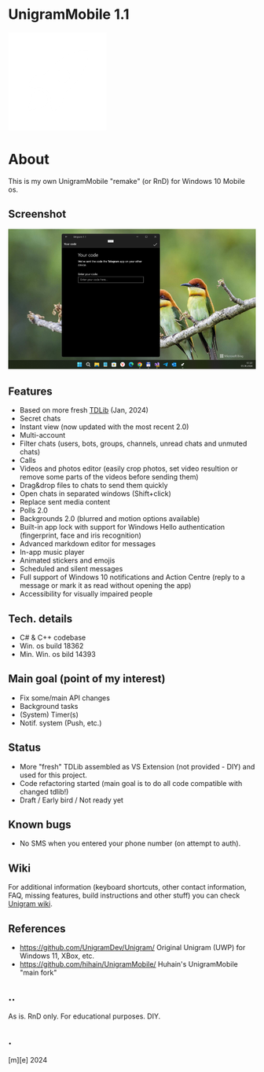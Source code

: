 # UnigramMobile 1.1

![](Images/logo.png)

# About
This is my own UnigramMobile "remake" (or RnD) for Windows 10 Mobile os. 

## Screenshot

![](Images/shot01.png)
   
## Features
- Based on more fresh [TDLib](https://github.com/tdlib/td) (Jan, 2024)
- Secret chats
- Instant view (now updated with the most recent 2.0)
- Multi-account
- Filter chats (users, bots, groups, channels, unread chats and unmuted chats)
- Calls
- Videos and photos editor (easily crop photos, set video resultion or remove some parts of the videos before sending them)
- Drag&drop files to chats to send them quickly
- Open chats in separated windows (Shift+click)
- Replace sent media content
- Polls 2.0
- Backgrounds 2.0 (blurred and motion options available)
- Built-in app lock with support for Windows Hello authentication (fingerprint, face and iris recognition)
- Advanced markdown editor for messages
- In-app music player
- Animated stickers and emojis
- Scheduled and silent messages
- Full support of Windows 10 notifications and Action Centre (reply to a message or mark it as read without opening the app)
- Accessibility for visually impaired people

## Tech. details
- C# & C++ codebase
- Win. os build 18362
- Min. Win. os bild 14393

## Main goal (point of my interest)
- Fix some/main API changes
- Background tasks
- (System) Timer(s)
- Notif. system (Push, etc.)

## Status
- More "fresh" TDLib assembled as VS Extension (not provided - DIY) and used for this project.
- Code refactoring started (main goal is to do all code compatible with changed tdlib!)
- Draft / Early bird / Not ready yet

## Known bugs
- No SMS when you entered your phone number (on attempt to auth).

## Wiki
For additional information (keyboard shortcuts, other contact information, FAQ, missing features, build instructions and other stuff) you can check [Unigram wiki](https://github.com/mediaexplorer74/UnigramMobile/wiki).

## References
- https://github.com/UnigramDev/Unigram/ Original Unigram (UWP) for Windows 11, XBox, etc.
- https://github.com/hihain/UnigramMobile/ Huhain's UnigramMobile "main fork"

## ..
As is. RnD only. For educational purposes. DIY.

## .
[m][e] 2024
